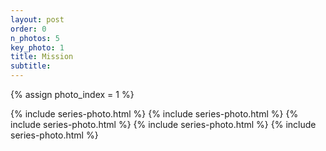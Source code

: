 ```yaml
---
layout: post
order: 0
n_photos: 5
key_photo: 1
title: Mission
subtitle: 
---
```


{% assign photo_index = 1 %}

{% include series-photo.html %}
{% include series-photo.html %}
{% include series-photo.html %}
{% include series-photo.html %}
{% include series-photo.html %}
